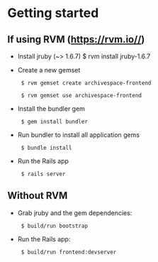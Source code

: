 # Getting started

## If using RVM (https://rvm.io//)
  
  * Install jruby (~> 1.6.7)
         $ rvm install jruby-1.6.7

  * Create a new gemset

         $ rvm gemset create archivespace-frontend
         
         $ rvm gemset use archivespace-frontend

  * Install the bundler gem

         $ gem install bundler
         
  * Run bundler to install all application gems
  
         $ bundle install
         
  * Run the Rails app
  
         $ rails server


## Without RVM

  * Grab jruby and the gem dependencies:

         $ build/run bootstrap

  * Run the Rails app:

         $ build/run frontend:devserver

